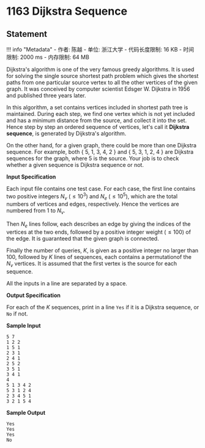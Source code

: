 
# 1163 Dijkstra Sequence

## Statement

!!! info "Metadata"
    - 作者: 陈越
    - 单位: 浙江大学
    - 代码长度限制: 16 KB
    - 时间限制: 2000 ms
    - 内存限制: 64 MB

Dijkstra's algorithm is one of the very famous greedy algorithms.
It is used for solving the single source shortest path problem which gives the shortest paths from one particular source vertex to all the other vertices of the given graph.  It was conceived by computer scientist Edsger W. Dijkstra in 1956 and published three years later.

In this algorithm, a set contains vertices included in shortest path tree is maintained.  During each step, we find one vertex which is not yet included and has a minimum distance from the source, and collect it into the set.  Hence step by step an ordered sequence of vertices, let's call it **Dijkstra sequence**, is generated by Dijkstra's algorithm.

On the other hand, for a given graph, there could be more than one Dijkstra sequence.  For example, both { 5, 1, 3, 4, 2 } and { 5, 3, 1, 2, 4 } are Dijkstra sequences for the graph, where 5 is the source.  Your job is to check whether a given sequence is Dijkstra sequence or not.

**Input Specification**

Each input file contains one test case. For each case, the first line contains two positive integers $N_v$ ($\le 10^3$) and $N_e$ ($\le 10^5$), which are the total numbers of vertices and edges, respectively.  Hence the vertices are numbered from 1 to $N_v$.

Then $N_e$ lines follow, each describes an edge by giving the indices of the vertices at the two ends, followed by a positive integer weight ($\le 100$) of the edge.  It is guaranteed that the given graph is connected.

Finally the number of queries, $K$, is given as a positive integer no larger than $100$, followed by $K$ lines of sequences, each contains a permutationof the $N_v$ vertices.  It is assumed that the first vertex is the source for each sequence.

All the inputs in a line are separated by a space.

**Output Specification**

For each of the $K$ sequences, print in a line `Yes` if it is a Dijkstra sequence, or `No` if not.

**Sample Input**
```plaintext
5 7
1 2 2
1 5 1
2 3 1
2 4 1
2 5 2
3 5 1
3 4 1
4
5 1 3 4 2
5 3 1 2 4
2 3 4 5 1
3 2 1 5 4

```

**Sample Output**
```plaintext
Yes
Yes
Yes
No

```

